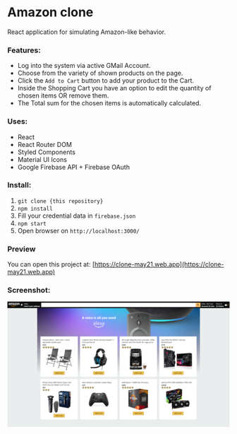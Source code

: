 # Amazon clone
React application for simulating Amazon-like behavior.

### Features:
* Log into the system via active GMail Account.
* Choose from the variety of shown products on the page.
* Click the `Add to Cart` button to add your product to the Cart.
* Inside the Shopping Cart you have an option to edit the quantity of chosen items OR remove them.
* The Total sum for the chosen items is automatically calculated.

### Uses:
* React
* React Router DOM
* Styled Components
* Material UI Icons
* Google Firebase API + Firebase OAuth

### Install:
1. `git clone {this repository}`
2. `npm install`
3. Fill your credential data in `firebase.json`
3. `npm start`
5. Open browser on `http://localhost:3000/`  

### Preview
You can open this project at: [https://clone-may21.web.app](https://clone-may21.web.app)

### Screenshot:
![Home screen](https://raw.githubusercontent.com/NaskoTrak/amazon-clone/main/amazon-clone-homepage.png "Home screen")